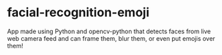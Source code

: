 # facial-recognition-emoji
App made using Python and opencv-python that detects faces from live web camera feed and can frame them, blur them, or even put emojis over them!

